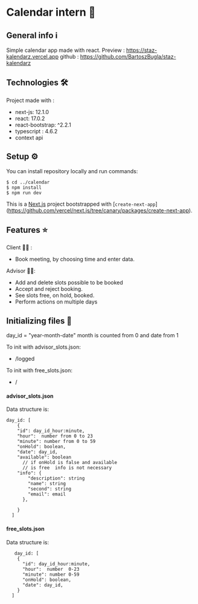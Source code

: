 <!-- -->

# Calendar intern :date:

## General info :information_source:

Simple calendar app made with react.
Preview : https://staz-kalendarz.vercel.app
github : https://github.com/BartoszBugla/staz-kalendarz

## Technologies :hammer_and_wrench:

Project made with :

- next-js: 12.1.0
- react: 17.0.2
- react-bootstrap: ^2.2.1
- typescript : 4.6.2
- context api

## Setup :gear:

You can install repository locally and run commands:

```
$ cd ../calendar
$ npm install
$ npm run dev
```

This is a [Next.js](https://nextjs.org/) project bootstrapped with
[`create-next-app`]
(https://github.com/vercel/next.js/tree/canary/packages/create-next-app).

## Features :star:

Client :sassy_man: :

- Book meeting, by choosing time and enter data.

Advisor :man_judge::

- Add and delete slots possible to be booked
- Accept and reject booking.
- See slots free, on hold, booked.
- Perform actions on multiple days

## Initializing files :checkered_flag:

day_id = "year-month-date"
month is counted from 0 and date from 1

To init with advisor_slots.json:

- /logged

To init with free_slots.json:

- /

#### advisor_slots.json

Data structure is:

```
day_id: [
    {
    "id": day_id_hour:minute,
    "hour":  number from 0 to 23
    "minute": number from 0 to 59
    "onHold": boolean,
    "date": day_id,
    "available": boolean
      // if onHold is false and available
      // is free  info is not necessary
    "info": {
        "description": string
        "name": string
        "second": string
        "email": email
      },

    }
  ]
```

#### free_slots.json

Data structure is:

```
   day_id: [
    {
      "id": day_id_hour:minute,
      "hour":  number  0-23
      "minute": number 0-59
      "onHold": boolean,
      "date": day_id,
    }
  ]

```
